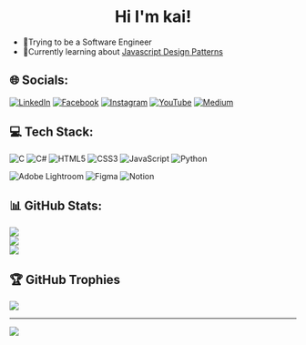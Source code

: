 
<h1 align="center">Hi I'm kai!</h1>


- 🧙Trying to be a Software Engineer
- 💭Currently learning about [Javascript Design Patterns](https://www.oreilly.com/library/view/learning-javascript-design/9781098139865/)

## 🌐 Socials:
[![LinkedIn](https://img.shields.io/badge/LinkedIn-%230077B5.svg?logo=linkedin&logoColor=white)](https://linkedin.com/in/sky-lien) 
[![Facebook](https://img.shields.io/badge/Facebook-%231877F2.svg?logo=Facebook&logoColor=white)](https://facebook.com/skylien0812) 
[![Instagram](https://img.shields.io/badge/Instagram-%23E4405F.svg?logo=Instagram&logoColor=white)](https://instagram.com/skylien0812) 
[![YouTube](https://img.shields.io/badge/YouTube-%23FF0000.svg?logo=YouTube&logoColor=white)](https://youtube.com/@Sky_Lien) 
[![Medium](https://img.shields.io/badge/Medium-12100E?logo=medium&logoColor=white)](https://medium.com/@skylien0966065599) 


## 💻 Tech Stack:
![C](https://img.shields.io/badge/c-%2300599C.svg?style=for-the-badge&logo=c&logoColor=white) 
![C#](https://img.shields.io/badge/c%23-%23239120.svg?style=for-the-badge&logo=csharp&logoColor=white)
![HTML5](https://img.shields.io/badge/html5-%23E34F26.svg?style=for-the-badge&logo=html5&logoColor=white)
![CSS3](https://img.shields.io/badge/css3-%231572B6.svg?style=for-the-badge&logo=css3&logoColor=white) 
![JavaScript](https://img.shields.io/badge/javascript-%23323330.svg?style=for-the-badge&logo=javascript&logoColor=%23F7DF1E) 
![Python](https://img.shields.io/badge/python-3670A0?style=for-the-badge&logo=python&logoColor=ffdd54) 
<!-- ![Angular.js](https://img.shields.io/badge/angular.js-%23E23237.svg?style=for-the-badge&logo=angularjs&logoColor=white) -->
<!-- ![React](https://img.shields.io/badge/react-%2320232a.svg?style=for-the-badge&logo=react&logoColor=%2361DAFB) -->
![Adobe Lightroom](https://img.shields.io/badge/Adobe%20Lightroom-31A8FF.svg?style=for-the-badge&logo=Adobe%20Lightroom&logoColor=white) 
![Figma](https://img.shields.io/badge/figma-%23F24E1E.svg?style=for-the-badge&logo=figma&logoColor=white) 
![Notion](https://img.shields.io/badge/Notion-%23000000.svg?style=for-the-badge&logo=notion&logoColor=white)
## 📊 GitHub Stats:
![](https://github-readme-stats.vercel.app/api?username=tenkai0812&theme=dark&hide_border=false&include_all_commits=false&count_private=true)<br/>
![](https://github-readme-streak-stats.herokuapp.com/?user=tenkai0812&theme=dark&hide_border=false)<br/>
![](https://github-readme-stats.vercel.app/api/top-langs/?username=tenkai0812&theme=dark&hide_border=false&include_all_commits=false&count_private=true&layout=compact)

## 🏆 GitHub Trophies
![](https://github-profile-trophy.vercel.app/?username=tenkai0812&theme=gruvbox&no-frame=false&no-bg=false&margin-w=4)

---
[![](https://visitcount.itsvg.in/api?id=tenkai0812&icon=2&color=12)](https://visitcount.itsvg.in)

<!-- Proudly created with GPRM ( https://gprm.itsvg.in ) -->
